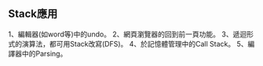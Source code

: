 ## Stack應用
1、編輯器(如word等)中的undo。
2、網頁瀏覽器的回到前一頁功能。
3、遞迴形式的演算法，都可用Stack改寫(DFS)。
4、於記憶體管理中的Call Stack。
5、編譯器中的Parsing。

